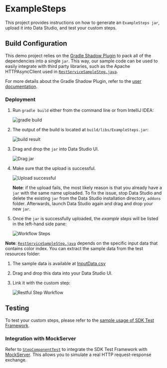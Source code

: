 # ExampleSteps

This project provides instructions on how to generate an `ExampleSteps jar`, upload it into Data Studio, and test your custom steps. 

## Build Configuration

This demo project relies on the [Gradle Shadow Plugin](https://github.com/johnrengelman/shadow) to pack all of the dependencies 
into a single `jar`. This way, our sample code can be used to easily integrate with third party libraries, such as the Apache HTTPAsyncClient used in [`RestServiceSampleStep.java`](src/main/java/com/experian/aperture/datastudio/sdk/step/examples/testframework/RestServiceSampleStep.java).

For more details about the Gradle Shadow Plugin, refer to the [user documentation](https://imperceptiblethoughts.com/shadow/).

### Deployment

1. Run `gradle build` either from the command line or from IntelliJ IDEA:

    ![gradle build](images/gradle-build.png)
   
2. The output of the build is located at `build/libs/ExampleSteps.jar`:

    ![build result](images/build-result.png)
   
3. Drag and drop the `jar` into Data Studio UI. 

    ![Drag jar](images/drag-jar.png)
   
4. Make sure that the upload is successful.
   
    ![Upload successful](images/custom-step-upload-successful.png)

    **Note**: if the upload fails, the most likely reason is that you already have a `jar` with the same name uploaded. To fix the issue, stop Data Studio and delete the existing `jar` from the Data Studio installation directory, `addons` folder. Afterwards, launch Data Studio again and drag and drop your new `jar`. 
   
5. Once the `jar` is successfully uploaded, the _example steps_ will be listed in the left-hand side pane:

    ![Workflow Steps](images/workflow-steps-pane.png)
    
**Note**: [`RestServiceSampleStep.java`](src/main/java/com/experian/aperture/datastudio/sdk/step/examples/testframework/RestServiceSampleStep.java) depends on the specific input data that contains color index. You can extract the sample data from the test resources folder:

1. The sample data is available at [InputData.csv](src/test/resources/InputData.csv)
2. Drag and drop this data into your Data Studio UI.
3. Link it with the custom step:

    ![Restful Step Workflow](images/restful-step-workflow.png)


## Testing 

To test your custom steps, please refer to the [sample usage of SDK Test Framework](src/test/java/com/experian/aperture/datastudio/sdk/step/examples/).

### Integration with MockServer

Refer to [`StepComponentTest`](src/test/java/com/experian/aperture/datastudio/sdk/step/examples/testframework/StepComponentTest.java) to integrate the SDK Test Framework with [MockServer](http://www.mock-server.com/). This allows you to simulate a real HTTP request-response exchange.

